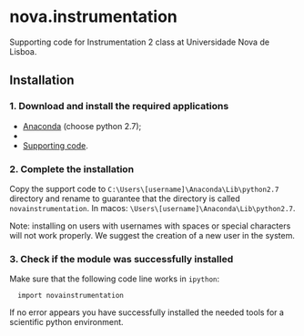 nova.instrumentation
====================

Supporting code for Instrumentation 2 class at Universidade Nova de Lisboa.


## Installation
### 1. Download and install the required applications
- [Anaconda](http://continuum.io/downloads) (choose python 2.7);
- 
- [Supporting code](https://github.com/hgamboa/novainstrumentation).

### 2. Complete the installation
Copy the support code to `C:\Users\[username]\Anaconda\Lib\python2.7` directory and rename to guarantee that the directory is called `novainstrumentation`. In macos: `\Users\[username]\Anaconda\Lib\python2.7`. 
  
Note: installing on users with usernames with spaces or special characters will not work properly. We suggest the creation of a new user in the system.

### 3. Check if the module was successfully installed  
Make sure that the following code line works in `ipython`:

      import novainstrumentation

If no error appears you have successfully installed the needed tools for a scientific python environment.
